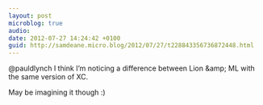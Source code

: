 ```yaml
---
layout: post
microblog: true
audio: 
date: 2012-07-27 14:24:42 +0100
guid: http://samdeane.micro.blog/2012/07/27/t228843356736872448.html
---
```

@pauldlynch I think I’m noticing a difference between Lion &amp;amp; ML with the same version of XC.

May be imagining it though :)
